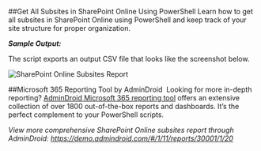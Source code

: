 ##Get All Subsites in SharePoint Online Using PowerShell
Learn how to get all subsites in SharePoint Online using PowerShell and keep track of your site structure for proper organization.

***Sample Output:*** 

The script exports an output CSV file that looks like the screenshot below. 

![SharePoint Online Subsites Report](https://o365reports.com/wp-content/uploads/2024/06/Get-All-Subsites-in-SharePoint-Online-1024x221.png?v=1717493204)

##Microsoft 365 Reporting Tool by AdminDroid 
Looking for more in-depth reporting? [AdminDroid Microsoft 365 reporting tool](https://admindroid.com/?src=GitHub) offers an extensive collection of over 1800 out-of-the-box reports and dashboards. It’s the perfect complement to your PowerShell scripts. 

*View more comprehensive SharePoint Online subsites report through AdminDroid: <https://demo.admindroid.com/#/1/11/reports/30001/1/20>*  



